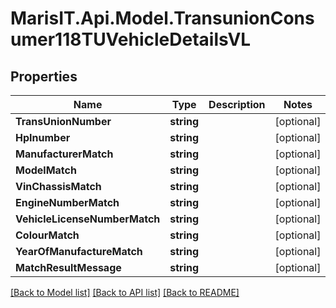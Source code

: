 
# MarisIT.Api.Model.TransunionConsumer118TUVehicleDetailsVL

## Properties

Name | Type | Description | Notes
------------ | ------------- | ------------- | -------------
**TransUnionNumber** | **string** |  | [optional] 
**HpInumber** | **string** |  | [optional] 
**ManufacturerMatch** | **string** |  | [optional] 
**ModelMatch** | **string** |  | [optional] 
**VinChassisMatch** | **string** |  | [optional] 
**EngineNumberMatch** | **string** |  | [optional] 
**VehicleLicenseNumberMatch** | **string** |  | [optional] 
**ColourMatch** | **string** |  | [optional] 
**YearOfManufactureMatch** | **string** |  | [optional] 
**MatchResultMessage** | **string** |  | [optional] 

[[Back to Model list]](../README.md#documentation-for-models)
[[Back to API list]](../README.md#documentation-for-api-endpoints)
[[Back to README]](../README.md)

